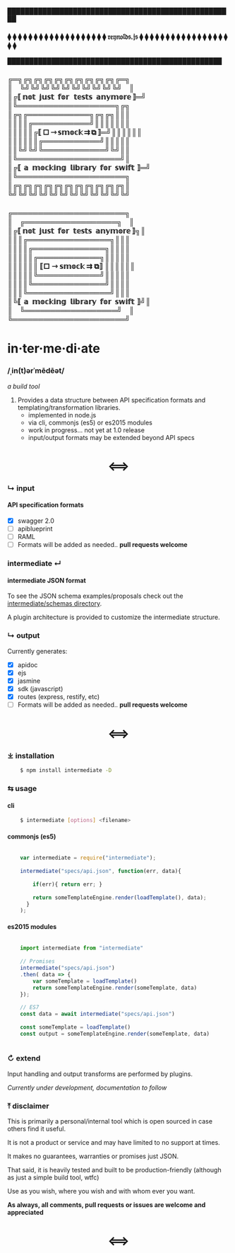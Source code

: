 &block;&block;&block;&block;&block;&block;&block;&block;&block;&block;&block;&block;&block;&block;&block;&block;&block;&block;&block;&block;&block;&block;&block;&block;&block;&block;&block;&block;&block;&block;&block;&block;&block;&block;&block;&block;&block;&block;&block;&block;&block;&block;&block;&block;&block;&block;&block;&block;&block;&block;&block;&block;
### &lozf; &lozf; &lozf; &lozf; &lozf; &lozf; &lozf; &lozf; &lozf; &lozf; &lozf; &lozf; &lozf; &lozf; &lozf; &lozf; &lozf; &lozf; &lozf; &rfr;&efr;&yfr;&nfr;&ofr;&lfr;&dfr;&sfr;.&jfr;&sfr; &lozf; &lozf; &lozf; &lozf; &lozf; &lozf; &lozf; &lozf; &lozf; &lozf; &lozf; &lozf; &lozf; &lozf; &lozf; &lozf; &lozf; &lozf; &lozf;
&block;&block;&block;&block;&block;&block;&block;&block;&block;&block;&block;&block;&block;&block;&block;&block;&block;&block;&block;&block;&block;&block;&block;&block;&block;&block;&block;&block;&block;&block;&block;&block;&block;&block;&block;&block;&block;&block;&block;&block;&block;&block;&block;&block;&block;&block;&block;&block;&block;


### &boxDR;&boxH;&boxDL;&boxDR;&boxDL;&boxDR;&boxDL;&boxDR;&boxDL;&boxDR;&boxDL;&boxDR;&boxDL;&boxDR;&boxDL;&boxDR;&boxDL;&boxDR;&boxDL;&boxDR;&boxDL;&boxDR;&boxH;&boxDL;<br />&boxV;&#8197;&#8200;&#8197;&#8201;&boxUR;&boxUL;&boxUR;&boxUL;&boxUR;&boxUL;&boxUR;&boxUL;&boxUR;&boxUL;&boxUR;&boxUL;&boxUR;&boxUL;&boxUR;&boxUL;&boxUR;&boxUL;&boxUR;&boxUL;&#8197;&#8200;&#8197;&#8201;&boxV;<br />&boxV;&boxDR;&lobrk;&#8198;&nopf;&oopf;&topf;&#8194;&jopf;&uopf;&sopf;&topf;&#8194;&fopf;&oopf;&ropf;&#8196;&#8201;&#8201;&topf;&eopf;&sopf;&topf;&sopf;&#8194;&aopf;&nopf;&yopf;&mopf;&oopf;&ropf;&eopf;&#8198;&robrk;&boxH;&boxUL;<br />&boxV;&boxUR;&boxH;&boxH;&boxH;&boxH;&boxH;&boxH;&boxH;&boxH;&boxH;&boxH;&boxH;&boxH;&boxH;&boxH;&boxH;&boxH;&boxH;&boxH;&boxH;&boxDL;&boxDR;&boxDL;<br />&boxV;&boxDR;&boxDL;&boxDR;&boxH;&boxH;&boxH;&boxH;&boxH;&boxH;&boxH;&boxH;&boxH;&boxH;&boxH;&boxH;&boxDL;&boxDR;&boxDL;&boxDR;&boxDL;&boxV;&boxV;&boxV;<br />&boxV;&boxV;&boxV;&boxV;&boxDR;&boxH;&boxH;&boxH;&boxH;&boxH;&boxH;&boxH;&boxH;&boxH;&boxH;&boxH;&boxUL;&boxV;&boxV;&boxV;&boxV;&boxV;&boxV;&boxV;<br />&boxV;&boxV;&boxV;&boxV;&boxV;&boxDR;&lobrk;&#8201;&square;&#8201;&roarr;&#8201;&sopf;&mopf;&oopf;&copf;&kopf;&#8201;&rrarr;&#8201;&boxbox;&#8201;&robrk;&boxH;&boxUL;&boxV;&boxV;&boxV;&boxV;&boxV;&boxV;<br />&boxV;&boxV;&boxV;&boxV;&boxV;&boxV;&boxDR;&boxH;&boxH;&boxH;&boxH;&boxH;&boxH;&boxH;&boxH;&boxH;&boxH;&boxH;&boxUL;&boxV;&boxV;&boxV;&boxV;&boxV;<br />&boxV;&boxV;&boxUR;&boxUL;&boxUR;&boxUL;&boxUR;&boxH;&boxH;&boxH;&boxH;&boxH;&boxH;&boxH;&boxH;&boxH;&boxH;&boxH;&boxH;&boxUL;&boxUR;&boxUL;&boxV;&boxV;<br />&boxV;&boxUR;&boxH;&boxH;&boxH;&boxH;&boxH;&boxH;&boxH;&boxH;&boxH;&boxH;&boxH;&boxH;&boxH;&boxH;&boxH;&boxH;&boxH;&boxH;&boxH;&boxH;&boxUL;&boxV;<br />&boxV;&boxDR;&lobrk;&#8200;&aopf;&#8194;&mopf;&oopf;&copf;&kopf;&iopf;&nopf;&gopf;&#8194;&lopf;&iopf;&bopf;&ropf;&aopf;&ropf;&yopf;&#8194;&fopf;&oopf;&ropf;&#8194;&sopf;&wopf;&iopf;&fopf;&topf;&#8200;&robrk;&boxH;&boxUL;<br />&boxV;&boxUR;&boxH;&boxH;&boxH;&boxH;&boxH;&boxH;&boxH;&boxH;&boxH;&boxH;&boxH;&boxH;&boxH;&boxH;&boxH;&boxH;&boxH;&boxH;&boxH;&boxH;&boxH;&boxDL;<br />&boxV;&boxDR;&boxDL;&boxDR;&boxDL;&boxDR;&boxDL;&boxDR;&boxDL;&boxDR;&boxDL;&boxDR;&boxDL;&boxDR;&boxDL;&boxDR;&boxDL;&boxDR;&boxDL;&boxDR;&boxDL;&boxDR;&boxDL;&boxV;<br />&boxUR;&boxUL;&boxUR;&boxUL;&boxUR;&boxUL;&boxUR;&boxUL;&boxUR;&boxUL;&boxUR;&boxUL;&boxUR;&boxUL;&boxUR;&boxUL;&boxUR;&boxUL;&boxUR;&boxUL;&boxUR;&boxUL;&boxUR;&boxUL;



### &boxDR;&boxH;&boxH;&boxH;&boxH;&boxH;&boxH;&boxH;&boxH;&boxH;&boxH;&boxH;&boxH;&boxH;&boxH;&boxH;&boxH;&boxH;&boxH;&boxH;&boxH;&boxH;&boxH;&boxDL;<br />&boxV;&#8197;&#8200;&#8197;&#8201;&boxDR;&boxH;&boxH;&boxH;&boxH;&boxH;&boxH;&boxH;&boxH;&boxH;&boxH;&boxH;&boxH;&boxH;&boxH;&boxH;&boxH;&boxH;&boxH;&boxDL;&#8197;&#8200;&#8197;&#8201;&boxV;<br />&boxV;&boxDR;&lobrk;&#8198;&nopf;&oopf;&topf;&#8194;&jopf;&uopf;&sopf;&topf;&#8194;&fopf;&oopf;&ropf;&#8196;&#8202;&#8201;&topf;&eopf;&sopf;&topf;&sopf;&#8194;&aopf;&nopf;&yopf;&mopf;&oopf;&ropf;&eopf;&#8198;&robrk;&boxDL;&boxV;<br />&boxV;&boxV;&boxV;&boxDR;&boxH;&boxH;&boxH;&boxH;&boxH;&boxH;&boxH;&boxH;&boxH;&boxH;&boxH;&boxH;&boxH;&boxH;&boxH;&boxH;&boxDL;&boxV;&boxV;&boxV;<br />&boxV;&boxV;&boxV;&boxV;&boxDR;&boxH;&boxH;&boxH;&boxH;&boxH;&boxH;&boxH;&boxH;&boxH;&boxH;&boxH;&boxH;&boxH;&boxH;&boxDL;&boxV;&boxV;&boxV;&boxV;<br />&boxV;&boxV;&boxV;&boxV;&boxV;&boxDR;&boxH;&boxH;&boxH;&boxH;&boxH;&boxH;&boxH;&boxH;&boxH;&boxH;&boxH;&boxH;&boxDL;&boxV;&boxV;&boxV;&boxV;&boxV;<br />&boxV;&boxV;&boxV;&boxV;&boxV;&boxV;&nbsp;&lobrk;&square;&nbsp;&roarr;&nbsp;&sopf;&mopf;&oopf;&copf;&kopf;&nbsp;&rrarr;&nbsp;&boxbox;&robrk;&nbsp;&boxV;&boxV;&boxV;&boxV;&boxV;&boxV;<br />&boxV;&boxV;&boxV;&boxV;&boxV;&boxUR;&boxH;&boxH;&boxH;&boxH;&boxH;&boxH;&boxH;&boxH;&boxH;&boxH;&boxH;&boxH;&boxUL;&boxV;&boxV;&boxV;&boxV;&boxV;<br />&boxV;&boxV;&boxV;&boxV;&boxUR;&boxH;&boxH;&boxH;&boxH;&boxH;&boxH;&boxH;&boxH;&boxH;&boxH;&boxH;&boxH;&boxH;&boxH;&boxUL;&boxV;&boxV;&boxV;&boxV;<br />&boxV;&boxV;&boxV;&boxUR;&boxH;&boxH;&boxH;&boxH;&boxH;&boxH;&boxH;&boxH;&boxH;&boxH;&boxH;&boxH;&boxH;&boxH;&boxH;&boxH;&boxUL;&boxV;&boxV;&boxV;<br />&boxV;&boxUR;&lobrk;&#8200;&aopf;&#8194;&mopf;&oopf;&copf;&kopf;&iopf;&nopf;&gopf;&#8194;&lopf;&iopf;&bopf;&ropf;&aopf;&ropf;&yopf;&#8194;&fopf;&oopf;&ropf;&#8194;&sopf;&wopf;&iopf;&fopf;&topf;&#8200;&robrk;&boxUL;&boxV;<br />&boxV;&#8197;&#8200;&#8197;&#8201;&boxUR;&boxH;&boxH;&boxH;&boxH;&boxH;&boxH;&boxH;&boxH;&boxH;&boxH;&boxH;&boxH;&boxH;&boxH;&boxH;&boxH;&boxH;&boxH;&boxUL;&#8197;&#8200;&#8197;&#8201;&boxV;<br />&boxUR;&boxH;&boxH;&boxH;&boxH;&boxH;&boxH;&boxH;&boxH;&boxH;&boxH;&boxH;&boxH;&boxH;&boxH;&boxH;&boxH;&boxH;&boxH;&boxH;&boxH;&boxH;&boxH;&boxUL;

# in·ter·me·di·ate
### /ˌin(t)ərˈmēdēət/
*a build tool*

 1. Provides a data structure between API specification formats and templating/transformation libraries.
    - implemented in node.js
    - via cli, commonjs (es5) or es2015 modules
    - work in progress... not yet at 1.0 release
    - input/output formats may be extended beyond API specs
  
<h1 align="center">&xhArr;</h1>

### &rdsh; input

#### API specification formats 

- [x] swagger 2.0
- [ ] apiblueprint
- [ ] RAML
- [ ] Formats will be added as needed.. **pull requests welcome**

### intermediate &crarr;

#### intermediate JSON format

To see the JSON schema examples/proposals check out the [intermediate/schemas directory](intermediate/schemas).

A plugin architecture is provided to customize the intermediate structure.

### &rdsh; output

Currently generates:

- [x] apidoc
- [x] ejs
- [x] jasmine
- [x] sdk (javascript)
- [x] routes (express, restify, etc)
- [ ] Formats will be added as needed.. **pull requests welcome**

<h1 align="center">&xhArr;</h1>

### &DownArrowBar; installation

```bash
    $ npm install intermediate -D
```

### &lrarr; usage

#### cli

```bash
    $ intermediate [options] <filename>
```
#### commonjs (es5)

```javascript
    
    var intermediate = require("intermediate");
     
    intermediate("specs/api.json", function(err, data){ 
        
        if(err){ return err; }
        
        return someTemplateEngine.render(loadTemplate(), data);
      }
    );
```
#### es2015 modules

```javascript
    
    import intermediate from "intermediate"
    
    // Promises 
    intermediate("specs/api.json")
    .then( data => {
        var someTemplate = loadTemplate()
        return someTemplateEngine.render(someTemplate, data)
    });
    
    // ES7 
    const data = await intermediate("specs/api.json")
    
    const someTemplate = loadTemplate()
    const output = someTemplateEngine.render(someTemplate, data)
    
```
### &orarr; extend

Input handling and output transforms are performed by plugins.

*Currently under development, documentation to follow*

### &UpArrowBar; disclaimer

This is primarily a personal/internal tool which is open sourced in case others find it useful.

It is not a product or service and may have limited to no support at times.

It makes no guarantees, warranties or promises just JSON.
 
That said, it is heavily tested and built to be production-friendly (although as just a simple build tool, wtfc)

Use as you wish, where you wish and with whom ever you want.

**As always, all comments, pull requests or issues are welcome and appreciated**

<h1 align="center">&xhArr;</h1>
